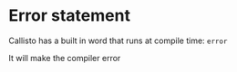 # Error statement
Callisto has a built in word that runs at compile time: `error`

It will make the compiler error
